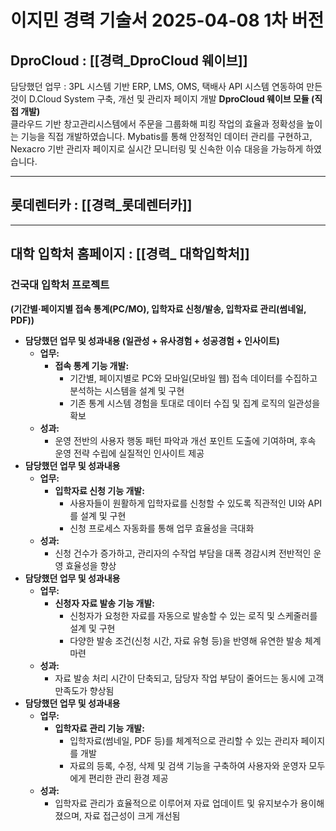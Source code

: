 # 이지민 경력 기술서 2025-04-08 1차 버전

## DproCloud : [[경력_DproCloud 웨이브]]
담당했던 업무 : 3PL  시스템 기반 ERP, LMS, OMS, 택배사 API 시스템 연동하여 만든것이  D.Cloud System 구축, 개선 및 관리자 페이지 개발
**DproCloud 웨이브 모듈 (직접 개발)**  
클라우드 기반 창고관리시스템에서 주문을 그룹화해 피킹 작업의 효율과 정확성을 높이는 기능을 직접 개발하였습니다. Mybatis를 통해 안정적인 데이터 관리를 구현하고, Nexacro 기반 관리자 페이지로 실시간 모니터링 및 신속한 이슈 대응을 가능하게 하였습니다. 

---

## 롯데렌터카 : [[경력_롯데렌터카]]



---

## 대학 입학처 홈페이지 : [[경력_ 대학입학처]]

### 건국대 입학처 프로젝트
**(기간별·페이지별 접속 통계(PC/MO), 입학자료 신청/발송, 입학자료 관리(썸네일, PDF))**
- **담당했던 업무 및 성과내용 (일관성 + 유사경험 + 성공경험 + 인사이트)**
    - **업무:**
        - **접속 통계 기능 개발:**
            - 기간별, 페이지별로 PC와 모바일(모바일 웹) 접속 데이터를 수집하고 분석하는 시스템을 설계 및 구현
            - 기존 통계 시스템 경험을 토대로 데이터 수집 및 집계 로직의 일관성을 확보
    - **성과:**
        - 운영 전반의 사용자 행동 패턴 파악과 개선 포인트 도출에 기여하며, 후속 운영 전략 수립에 실질적인 인사이트 제공
- **담당했던 업무 및 성과내용**
    - **업무:**
        - **입학자료 신청 기능 개발:**
            - 사용자들이 원활하게 입학자료를 신청할 수 있도록 직관적인 UI와 API를 설계 및 구현
            - 신청 프로세스 자동화를 통해 업무 효율성을 극대화
    - **성과:**
        - 신청 건수가 증가하고, 관리자의 수작업 부담을 대폭 경감시켜 전반적인 운영 효율성을 향상
- **담당했던 업무 및 성과내용**
    - **업무:**
        - **신청자 자료 발송 기능 개발:**
            - 신청자가 요청한 자료를 자동으로 발송할 수 있는 로직 및 스케줄러를 설계 및 구현
            - 다양한 발송 조건(신청 시간, 자료 유형 등)을 반영해 유연한 발송 체계 마련
    - **성과:**
        - 자료 발송 처리 시간이 단축되고, 담당자 작업 부담이 줄어드는 동시에 고객 만족도가 향상됨
- **담당했던 업무 및 성과내용**
    - **업무:**
        - **입학자료 관리 기능 개발:**
            - 입학자료(썸네일, PDF 등)를 체계적으로 관리할 수 있는 관리자 페이지를 개발
            - 자료의 등록, 수정, 삭제 및 검색 기능을 구축하여 사용자와 운영자 모두에게 편리한 관리 환경 제공
    - **성과:**
        - 입학자료 관리가 효율적으로 이루어져 자료 업데이트 및 유지보수가 용이해졌으며, 자료 접근성이 크게 개선됨
